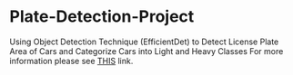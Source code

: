 # Plate-Detection-Project
Using Object Detection Technique (EfficientDet) to Detect License Plate Area of Cars and Categorize Cars into Light and Heavy Classes
For more information please see [THIS](https://drive.google.com/file/d/1JVQ8ud2WKoQgtZyU8M2eE0DnrhqQXTIP/view?usp=sharing) link.
